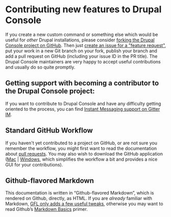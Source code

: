 # Contributing new features to Drupal Console
If you create a new custom command or something else which would be useful for *other* Drupal installations, please consider [forking the Drupal Console project on GitHub](getting-the-project.md "Fork the Drupal Console project and clone it locally to add your functionality"). Then just [create an issue for a "feature request"](creating-issues-and-pull-requests.md "Add a new feature request as an “issue” and indicate you are working on it"), put your work in a new Git branch on your fork, publish your branch and add a pull request on GitHub (including your issue ID in the PR title). The Drupal Console maintainers are very happy to accept useful contributions and usually do so quite promptly.

## Getting support with becoming a contributor to the Drupal Console project:
If you want to contribute to Drupal Console and have any difficulty getting oriented to the process, you can find [Instant Messaging support on Gitter IM](https://gitter.im/hechoendrupal/DrupalConsole).

## Standard GitHub Workflow
If you haven't yet contributed to a project on GitHub, or are not sure you remember the workflow, you might first want to read the documentation  about [pull requests](https://help.github.com/articles/using-pull-requests/). You may also wish to download the GitHub application ([Mac](https://mac.github.com) | [Windows](https://windows.github.com), which simplifies the workflow a bit and provides a nice GUI for your contributions).

## Github-flavored Markdown
This documentation is written in “Github-flavored Markdown”, which is rendered on Github, directly, as HTML. If you are *already* familiar with Markdown, [GFL only adds a few useful tweaks](https://help.github.com/articles/github-flavored-markdown/ "Github-Flavored Markdown—official documentation"), otherwise you may want to read Github’s [Markdown Basics](https://help.github.com/articles/markdown-basics/) primer.
